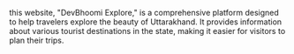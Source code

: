 this website, "DevBhoomi Explore," is a comprehensive platform designed to help travelers explore the beauty of Uttarakhand. It provides information about various tourist destinations in the state, making it easier for visitors to plan their trips.
